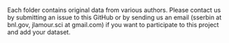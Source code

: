Each folder contains original data from various authors.
Please contact us by submitting an issue to this GitHub or by sending us an email (sserbin at bnl.gov, jlamour.sci at gmail.com) if you want to participate to this project and add your dataset.
